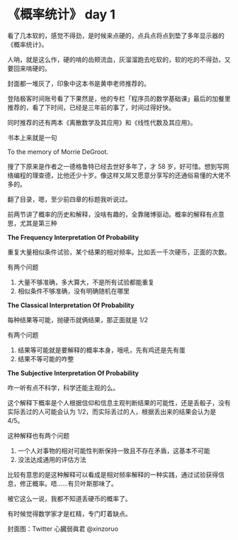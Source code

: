 # 《概率统计》 day 1

看了几本软的，感觉不得劲，是时候来点硬的，点兵点将点到垫了多年显示器的《概率统计》。

人呐，就是这么作，硬的啃的齿颊流血，灰溜溜跑去吃软的，软的吃的不得劲，又要回来啃硬的。

封面都一堆灰了，印象中这本书是黄申老师推荐的。

登陆极客时间账号看了下果然是，他的专栏「程序员的数学基础课」最后的加餐里推荐的，看了下时间，已经是三年前的事了，时间过得好快。

同时推荐的还有两本《离散数学及其应用》和《线性代数及其应用》。

书本上来就是一句

To the memory of Morrie DeGroot.

搜了下原来是作者之一德格鲁特已经去世好多年了，才 58 岁，好可惜。想到写网络编程的理查德，比他还少十岁。像这样又屌又愿意分享写的还通俗易懂的大佬不多的。

翻了目录，嗯，至少前四章的标题我听说过。

前两节讲了概率的历史和解释，没啥有趣的，全靠赌博驱动。概率的解释有点意思，尤其是第三种

**The Frequency Interpretation Of Probability**

重复大量相似条件试验，某个结果的相对频率。比如丢一千次硬币，正面的次数。

有两个问题

1. 大量不够准确，多大算大，不是所有试验都能重复
2. 相似条件不够准确，没有明确随机在哪里

**The Classical Interpretation Of Probability**

每种结果等可能，抛硬币就俩结果，那正面就是 1/2

有两个问题

1. 结果等可能就是要解释的概率本身，哦吼，先有鸡还是先有蛋
2. 结果不等可能的咋整

<!-- 这两个解释都是熟悉的，上学时学过，接下来这个就有点意思了，要么没学过，要么学过忘了。 -->

**The Subjective Interpretation Of Probability**

咋一听有点不科学，科学还能主观的么。

这个解释下概率是个人根据信仰和信息主观判断结果的可能性，还是丢骰子，没有实际丢过的人可能会认为 1/2，而实际丢过的人，根据丢出来的结果会认为是 4/5。

这种解释也有两个问题

1. 一个人对事物的相对可能性判断保持一致且不存在矛盾，这基本不可能
2. 没法达成通用的评估方法

比较有意思的是这种解释可以看成是相对频率解释的一种实践，通过试验获得信息，修正概率。唔……有贝叶斯那味了。

被它这么一说，我都不知道丢硬币的概率了。

有时候觉得数学家才是杠精，专门盯着缺点。

封面图：Twitter 心臓弱眞君 @xinzoruo
